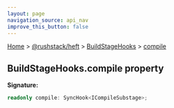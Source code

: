 ```yaml
---
layout: page
navigation_source: api_nav
improve_this_button: false
---
```



[Home](./index.md) &gt; [@rushstack/heft](./heft.md) &gt; [BuildStageHooks](./heft.buildstagehooks.md) &gt; [compile](./heft.buildstagehooks.compile.md)

## BuildStageHooks.compile property

<b>Signature:</b>

```typescript
readonly compile: SyncHook<ICompileSubstage>;
```
